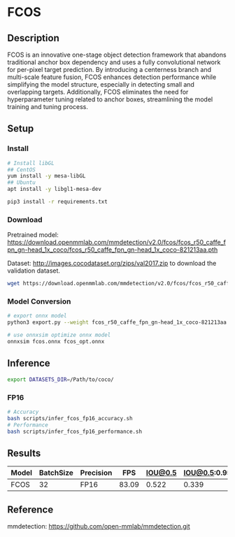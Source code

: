 # FCOS

## Description

FCOS is an innovative one-stage object detection framework that abandons traditional anchor box dependency and uses a fully convolutional network for per-pixel target prediction. By introducing a centerness branch and multi-scale feature fusion, FCOS enhances detection performance while simplifying the model structure, especially in detecting small and overlapping targets. Additionally, FCOS eliminates the need for hyperparameter tuning related to anchor boxes, streamlining the model training and tuning process.

## Setup

### Install

```bash
# Install libGL
## CentOS
yum install -y mesa-libGL
## Ubuntu
apt install -y libgl1-mesa-dev

pip3 install -r requirements.txt
```

### Download

Pretrained model: <https://download.openmmlab.com/mmdetection/v2.0/fcos/fcos_r50_caffe_fpn_gn-head_1x_coco/fcos_r50_caffe_fpn_gn-head_1x_coco-821213aa.pth>

Dataset: <http://images.cocodataset.org/zips/val2017.zip> to download the validation dataset.

```bash
wget https://download.openmmlab.com/mmdetection/v2.0/fcos/fcos_r50_caffe_fpn_gn-head_1x_coco/fcos_r50_caffe_fpn_gn-head_1x_coco-821213aa.pth
```

### Model Conversion

```bash
# export onnx model
python3 export.py --weight fcos_r50_caffe_fpn_gn-head_1x_coco-821213aa.pth --cfg fcos_r50_caffe_fpn_gn-head_1x_coco.py --output fcos.onnx

# use onnxsim optimize onnx model
onnxsim fcos.onnx fcos_opt.onnx
```

## Inference

```bash
export DATASETS_DIR=/Path/to/coco/
```

### FP16

```bash
# Accuracy
bash scripts/infer_fcos_fp16_accuracy.sh
# Performance
bash scripts/infer_fcos_fp16_performance.sh
```

## Results

Model  |BatchSize  |Precision |FPS       |IOU@0.5   |IOU@0.5:0.95   |
-------|-----------|----------|----------|----------|---------------|
FCOS   |    32     |   FP16   | 83.09    |  0.522   |  0.339        |

## Reference

mmdetection: <https://github.com/open-mmlab/mmdetection.git>
